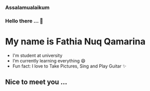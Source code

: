 ### Assalamualaikum 
### Hello there ... 👋 
# My name is Fathia Nuq Qamarina
- I'm student at university
- I’m currently learning everything 😄
- Fun fact: I love to Take Pictures, Sing and Play Guitar ✨

## Nice to meet you ...
<!--
**FathiaNuqQamarina/FathiaNuqQamarina** is a ✨ _special_ ✨ repository because its `README.md` (this file) appears on your GitHub profile.

Here are some ideas to get you started:

- 🌱 I’m currently learning everything 😄
- 👯 I’m looking to collaborate on ...
- 🤔 I’m looking for help with ...
- 💬 Ask me about ...
- 📫 How to reach me: ...
- 😄 Pronouns: ...
- ⚡ Fun fact: ...
-->
